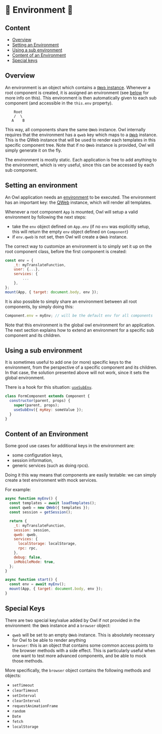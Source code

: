 # 🦉 Environment 🦉

## Content

- [Overview](#overview)
- [Setting an Environment](#setting-an-environment)
- [Using a sub environment](#using-a-sub-environment)
- [Content of an Environment](#content-of-an-environment)
- [Special keys](#special-keys)

## Overview

An environment is an object which contains a [`QWeb` instance](qweb_engine.md). Whenever
a root component is created, it is assigned an environment (see
[below](#setting-an-environment) for more info on this). This environment is
then automatically given to each sub component (and accessible in the `this.env`
property).

```
    Root
    /  \
   A    B
```

This way, all components share the same `QWeb` instance. Owl internally requires
that the environment has a `qweb` key which maps to a
[`QWeb`](qweb_engine.md) instance. This is the QWeb instance that will be used to
render each templates in this specific component tree. Note that if no `QWeb`
instance is provided, Owl will simply generate it on the fly.

The environment is mostly static. Each application is free to add anything to
the environment, which is very useful, since this can be accessed by each sub
component.

## Setting an environment

An Owl application needs an [environment](environment.md) to be executed. The
environment has an important key: the [QWeb](qweb_engine.md) instance, which will render
all templates.

Whenever a root component `App` is mounted, Owl will setup a valid environment by
following the next steps:

- take the `env` object defined on `App.env` (if no `env` was explicitly setup,
  this will return the empty `env` object defined on `Component`)
- if `env.qweb` is not set, then Owl will create a `QWeb` instance.

The correct way to customize an environment is to simply set it up on the root
component class, before the first component is created:

```js
const env = {
    _t: myTranslateFunction,
    user: {...},
    services: {
        ...
    },
};
mount(App, { target: document.body, env });
```

It is also possible to simply share an environment between all root components,
by simply doing this:

```js
Component.env = myEnv; // will be the default env for all components
```

Note that this environment is the global owl environment for an application. The
next section explains how to extend an environment for a specific sub component
and its children.

## Using a sub environment

It is sometimes useful to add one (or more) specific keys to the environment,
from the perspective of a specific component and its children. In that case, the
solution presented above will not work, since it sets the global environment.

There is a hook for this situation: [`useSubEnv`](hooks.md#usesubenv).

```js
class FormComponent extends Component {
  constructor(parent, props) {
    super(parent, props);
    useSubEnv({ myKey: someValue });
  }
}
```

## Content of an Environment

Some good use cases for additional keys in the environment are:

- some configuration keys,
- session information,
- generic services (such as doing rpcs).

Doing it this way means that components are easily testable: we can simply
create a test environment with mock services.

For example:

```js
async function myEnv() {
  const templates = await loadTemplates();
  const qweb = new QWeb({ templates });
  const session = getSession();

  return {
    _t: myTranslateFunction,
    session: session,
    qweb: qweb,
    services: {
      localStorage: localStorage,
      rpc: rpc,
    },
    debug: false,
    inMobileMode: true,
  };
}

async function start() {
  const env = await myEnv();
  mount(App, { target: document.body, env });
}
```

## Special Keys

There are two special key/value added by Owl if not provided in the environment:
the `QWeb` instance and a `browser` object:

- `qweb` will be set to an empty `QWeb` instance. This is absolutely necessary
  for Owl to be able to render anything
- `browser`: this is an object that contains some common access points to the
  browser methods with a side effect. This is particularly useful when one want
  to test more advanced components, and be able to mock those methods.

More specifically, the `browser` object contains the following methods and objects:

- `setTimeout`
- `clearTimeout`
- `setInterval`
- `clearInterval`
- `requestAnimationFrame`
- `random`
- `Date`
- `fetch`
- `localStorage`
